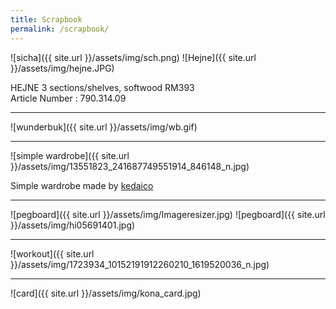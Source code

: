 ```yaml
---
title: Scrapbook
permalink: /scrapbook/
---
```


![sicha]({{ site.url }}/assets/img/sch.png)
![Hejne]({{ site.url }}/assets/img/hejne.JPG)

HEJNE
3 sections/shelves, softwood
RM393	
Article Number : 
790.314.09

* * *

![wunderbuk]({{ site.url }}/assets/img/wb.gif)

* * *
![simple wardrobe]({{ site.url }}/assets/img/13551823_241687749551914_846148_n.jpg)

Simple wardrobe made by [kedaico](https://www.instagram.com/kedai_co/)

* * *
![pegboard]({{ site.url }}/assets/img/Imageresizer.jpg)
![pegboard]({{ site.url }}/assets/img/hi05691401.jpg)

* * *
![workout]({{ site.url }}/assets/img/1723934_10152191912260210_1619520036_n.jpg)

* * *
![card]({{ site.url }}/assets/img/kona_card.jpg)

